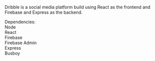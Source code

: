 Dribble is a social media platform build using React as the frontend and Firebase and Express as the backend.

Dependencies: <br />
  Node <br />
  React <br />
  Firebase <br />
  Firebase Admin <br />
  Express<br />
  Busboy <br />
  
